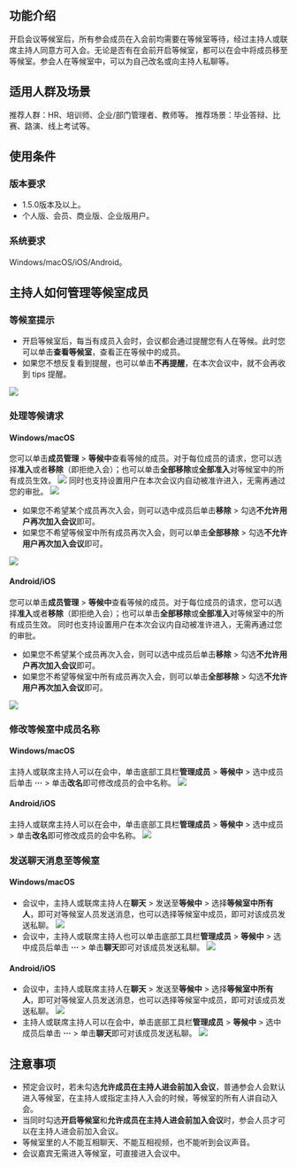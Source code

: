 ## 功能介绍
开启会议等候室后，所有参会成员在入会前均需要在等候室等待，经过主持人或联席主持人同意方可入会。无论是否有在会前开启等候室，都可以在会中将成员移至等候室。参会人在等候室中，可以为自己改名或向主持人私聊等。

## 适用人群及场景
推荐人群：HR、培训师、企业/部门管理者、教师等。
推荐场景：毕业答辩、比赛、路演、线上考试等。

## 使用条件
### 版本要求
- 1.5.0版本及以上。
- 个人版、会员、商业版、企业版用户。

### 系统要求
Windows/macOS/iOS/Android。

## 主持人如何管理等候室成员
### 等候室提示
- 开启等候室后，每当有成员入会时，会议都会通过提醒您有人在等候。此时您可以单击**查看等候室**，查看正在等候中的成员。
- 如果您不想反复看到提醒，也可以单击**不再提醒**，在本次会议中，就不会再收到 tips 提醒。

![](https://qcloudimg.tencent-cloud.cn/raw/70dbe332faffb90a1cb64ee3318bc434.png)

### 处理等候请求
#### Windows/macOS
您可以单击**成员管理** > **等候中**查看等候的成员。对于每位成员的请求，您可以选择**准入**或者**移除**（即拒绝入会）；也可以单击**全部移除**或**全部准入**对等候室中的所有成员生效。
![](https://qcloudimg.tencent-cloud.cn/raw/16208d2190e131158f1f38b3cb8edca2.png)
同时也支持设置用户在本次会议内自动被准许进入，无需再通过您的审批。
![](https://qcloudimg.tencent-cloud.cn/raw/4797b6d731fc1bfea5e9ced30376e0ec.png)
- 如果您不希望某个成员再次入会，则可以选中成员后单击**移除** > 勾选**不允许用户再次加入会议**即可。
- 如果您不希望等候室中所有成员再次入会，则可以单击**全部移除** > 勾选**不允许用户再次加入会议**即可。

![](https://qcloudimg.tencent-cloud.cn/raw/a95d932c322254433d11edb227d6f766.png)

#### Android/iOS
您可以单击**成员管理** > **等候中**查看等候的成员。对于每位成员的请求，您可以选择**准入**或者**移除**（即拒绝入会）；也可以单击**全部移除**或**全部准入**对等候室中的所有成员生效。
同时也支持设置用户在本次会议内自动被准许进入，无需再通过您的审批。
- 如果您不希望某个成员再次入会，则可以选中成员后单击**移除** > 勾选**不允许用户再次加入会议**即可。
- 如果您不希望等候室中所有成员再次入会，则可以单击**全部移除** > 勾选**不允许用户再次加入会议**即可。

![](https://qcloudimg.tencent-cloud.cn/raw/c91011fde7a97fca936a9b1d8a28cc23.png)

### 修改等候室中成员名称
#### Windows/macOS
主持人或联席主持人可以在会中，单击底部工具栏**管理成员** > **等候中** > 选中成员后单击 **···** > 单击**改名**即可修改成员的会中名称。
![](https://qcloudimg.tencent-cloud.cn/raw/f0a7dc6144e5de0f86c31e66832bb515.png)

#### Android/iOS
主持人或联席主持人可以在会中，单击底部工具栏**管理成员** > **等候中** > 选中成员 > 单击**改名**即可修改成员的会中名称。
![](https://qcloudimg.tencent-cloud.cn/raw/ea17a6a235fb4215b754ef6d8b08c58b.png)

### 发送聊天消息至等候室
#### Windows/macOS
- 会议中，主持人或联席主持人在**聊天** > 发送至**等候中** > 选择**等候室中所有人**，即可对等候室人员发送消息，也可以选择等候室中成员，即可对该成员发送私聊。
![](https://qcloudimg.tencent-cloud.cn/raw/5dbfcac9a0bd94ea6b86384fa4f4c82d.png)
- 会议中，主持人或联席主持人也可以单击底部工具栏**管理成员** > **等候中** > 选中成员后单击 **···** > 单击**聊天**即可对该成员发送私聊。
![](https://qcloudimg.tencent-cloud.cn/raw/b0f581e2819716956482bbddc42cdd8c.png)

#### Android/iOS
- 会议中，主持人或联席主持人在**聊天** > 发送至**等候中** > 选择**等候室中所有人**，即可对等候室人员发送消息，也可以选择等候室中成员，即可对该成员发送私聊。
![](https://qcloudimg.tencent-cloud.cn/raw/b6af9a3b542616decb37bbc47371facb.png)
- 主持人或联席主持人可以在会中，单击底部工具栏**管理成员** > **等候中** > 选中成员后单击 **···** > 单击**聊天**即可对该成员发送私聊。
![](https://qcloudimg.tencent-cloud.cn/raw/9afa7d79ad5f9eae14cae535dfea115f.png)

## 注意事项
- 预定会议时，若未勾选**允许成员在主持人进会前加入会议**，普通参会人会默认进入等候室，在主持人或指定主持人入会的时候，等候室的所有人讲自动入会。
- 当同时勾选**开启等候室**和**允许成员在主持人进会前加入会议**时，参会人员才可以在主持人进会前加入会议。
- 等候室里的人不能互相聊天、不能互相视频，也不能听到会议声音。
- 会议嘉宾无需进入等候室，可直接进入会议中。
